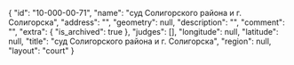 {
    "id": "10-000-00-71",
    "name": "суд Солигорского района и г. Солигорска",
    "address": "",
    "geometry": null,
    "description": "",
    "comment": "",
    "extra": {
        "is_archived": true
    },
    "judges": [],
    "longitude": null,
    "latitude": null,
    "title": "суд Солигорского района и г. Солигорска",
    "region": null,
    "layout": "court"
}